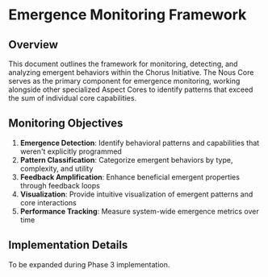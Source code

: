 # Emergence Monitoring Framework

## Overview

This document outlines the framework for monitoring, detecting, and analyzing emergent behaviors within the Chorus Initiative. The Nous Core serves as the primary component for emergence monitoring, working alongside other specialized Aspect Cores to identify patterns that exceed the sum of individual core capabilities.

## Monitoring Objectives

1. **Emergence Detection**: Identify behavioral patterns and capabilities that weren't explicitly programmed
2. **Pattern Classification**: Categorize emergent behaviors by type, complexity, and utility
3. **Feedback Amplification**: Enhance beneficial emergent properties through feedback loops
4. **Visualization**: Provide intuitive visualization of emergent patterns and core interactions
5. **Performance Tracking**: Measure system-wide emergence metrics over time

## Implementation Details

To be expanded during Phase 3 implementation.
